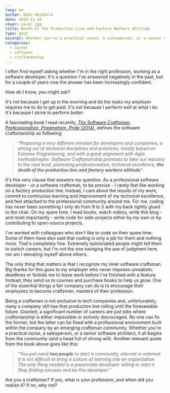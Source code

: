 ```yaml
---
lang: en
author: Niko Heikkilä
date: 2019-11-18
cover: cover.jpg
title: Death of the Production Line and Factory Workers Attitude
type: post
excerpt: Whether you're a practical nurse, a salesperson, or a senior software architect, it all begins from the community (and a head full of strong will).
categories:
  - career
  - software
  - craftsmanship
---
```


I often find myself asking whether I'm in the right profession, working as a software developer. It's a question I've answered negatively in the past, but for a couple of years now the answer has been increasingly confident.

How do I know, you might ask?

It's not because I get up in the morning and do the tasks my employer requires me to do to get paid. It's not because I perform well at what I do. It's because I strive to perform _better_.

A fascinating book I read recently, [_The Software Craftsman: Professionalism, Pragmatism, Pride_ (2014)][book], defines the software craftsmanship as following:

> _"Proposing a very different mindset for developers and companies, a strong set of technical disciplines and practices, mostly based on Extreme Programming, and with a great alignment with Agile methodologies. Software Craftsmanship promises to take our industry to the next level, promoting professionalism, technical excellence, **the death of the production line and factory workers attitude**"_.

It's this very clause that answers my question. As a professional software developer - or a software craftsman, to be precise - I rarely feel like working on a factory production line. Instead, I care about the results of my work, commit to continuous learning and improvement of my technical excellence, and feel attached to the professional community around me. For me, coding has never been something I only do from 9 to 5 with my back tightly glued to the chair. On my spare time, I read books, watch videos, write this blog - and most importantly - write code for side-projects either by my own or by contributing to open-source projects.

I've worked with colleagues who don't like to code on their spare time. Some of them have also said that coding is only a job for them and nothing more. That's completely fine. Extremely opinionated people might tell them to switch careers, but I'm not the one swinging the axe of judgment here, nor am I elevating myself above others.

The only thing that matters is that I recognize my inner software craftsman. Big thanks for this goes to my employer who never imposes unrealistic deadlines or forbids me to leave work before I've finished with a feature. Instead, they send us to courses and purchase books to help us grow. One of the essential things a fair company can do is to encourage their employees to become craftsmen, masters of their profession.

Being a craftsman is not exclusive to tech companies and, unfortunately, many a company still has that production line rolling until the foreseeable future. Granted, a significant number of careers are just jobs where craftsmanship is either impossible or actively discouraged. No one can fix the former, but the latter can be fixed with a professional environment built within the company by an emerging craftsman community. Whether you're a practical nurse, a salesperson, or a senior software architect, it all begins from the community (and a head full of strong will). Another relevant quote from the book above goes like this:

> "_You just need **two people** to start a community, internal or external. It is not difficult to bring a culture of learning into an organization. The only thing needed is a passionate developer willing to start it. Stop finding excuses and be this developer._"

Are you a craftsman? If yes, what is your profession, and when did you realize it? If no, why not?

[book]: https://www.bookdepository.com/Software-Craftsman-Sandro-Mancuso/9780134052502
